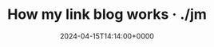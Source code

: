 ---
title: How my link blog works · ./jm
slug: 20240415T141400
date: 2024-04-15T14:14:00+0000
params:
  url: https://justinmiller.io/posts/2024/01/11/link-blog/
tags:
- hugo
- links
- to-read
---